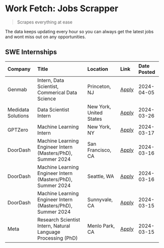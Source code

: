 # Work Fetch: Jobs Scrapper
> Scrapes everything at ease

The data keeps updating every hour so you can always get the latest jobs and wont miss out on any opportunities.

## SWE Internships
<!--START_SECTION:workfetch-->
| Company            | Title                                                        | Location                | Link                                                                                                                                                                                                                                                                     | Date Posted   |
|:-------------------|:-------------------------------------------------------------|:------------------------|:-------------------------------------------------------------------------------------------------------------------------------------------------------------------------------------------------------------------------------------------------------------------------|:--------------|
| Genmab             | Intern, Data Scientist, Commerical Data Science              | Princeton, NJ           | [Apply](https://www.linkedin.com/jobs/view/intern-data-scientist-commerical-data-science-at-genmab-3887818362?position=10&pageNum=0&refId=iwLS%2FI1VEeCPal10qNrgIA%3D%3D&trackingId=ayvDgW8IHQVnBU4rKNQALA%3D%3D&trk=public_jobs_jserp-result_search-card)               | 2024-04-05    |
| Medidata Solutions | Data Scientist Intern                                        | New York, United States | [Apply](https://www.linkedin.com/jobs/view/data-scientist-intern-at-medidata-solutions-3810253704?position=5&pageNum=0&refId=iwLS%2FI1VEeCPal10qNrgIA%3D%3D&trackingId=UJqG1CWFpjgdnFU4JxrP%2BA%3D%3D&trk=public_jobs_jserp-result_search-card)                          | 2024-03-26    |
| GPTZero            | Machine Learning Intern                                      | New York, NY            | [Apply](https://www.linkedin.com/jobs/view/machine-learning-intern-at-gptzero-3860723963?position=9&pageNum=0&refId=iwLS%2FI1VEeCPal10qNrgIA%3D%3D&trackingId=h6ux%2FDuTr59I5daPDW1CJw%3D%3D&trk=public_jobs_jserp-result_search-card)                                   | 2024-03-17    |
| DoorDash           | Machine Learning Engineer Intern (Masters/PhD), Summer 2024  | San Francisco, CA       | [Apply](https://www.linkedin.com/jobs/view/machine-learning-engineer-intern-masters-phd-summer-2024-at-doordash-3736457737?position=3&pageNum=0&refId=iwLS%2FI1VEeCPal10qNrgIA%3D%3D&trackingId=d9yEdxtyeYfyKc%2FCxqe8rg%3D%3D&trk=public_jobs_jserp-result_search-card) | 2024-03-16    |
| DoorDash           | Machine Learning Engineer Intern (Masters/PhD), Summer 2024  | Seattle, WA             | [Apply](https://www.linkedin.com/jobs/view/machine-learning-engineer-intern-masters-phd-summer-2024-at-doordash-3736455966?position=4&pageNum=0&refId=iwLS%2FI1VEeCPal10qNrgIA%3D%3D&trackingId=X%2BMEJtkJT8ORCBrewTPGiw%3D%3D&trk=public_jobs_jserp-result_search-card) | 2024-03-16    |
| DoorDash           | Machine Learning Engineer Intern (Masters/PhD), Summer 2024  | Sunnyvale, CA           | [Apply](https://www.linkedin.com/jobs/view/machine-learning-engineer-intern-masters-phd-summer-2024-at-doordash-3736454973?position=2&pageNum=0&refId=iwLS%2FI1VEeCPal10qNrgIA%3D%3D&trackingId=th8IWvEGUlHxpr1Z5LGH6A%3D%3D&trk=public_jobs_jserp-result_search-card)   | 2024-03-15    |
| Meta               | Research Scientist Intern, Natural Language Processing (PhD) | Menlo Park, CA          | [Apply](https://www.linkedin.com/jobs/view/research-scientist-intern-natural-language-processing-phd-at-meta-3858718375?position=11&pageNum=0&refId=iwLS%2FI1VEeCPal10qNrgIA%3D%3D&trackingId=vCc7a2JhAMFSFUXE7pQlgA%3D%3D&trk=public_jobs_jserp-result_search-card)     | 2024-03-15    |
<!--END_SECTION:workfetch-->
